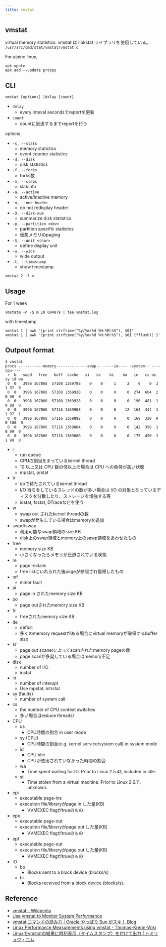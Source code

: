 ```yaml
---
title: vmstat
---
```


## vmstat
virtual memory statistics.
vmstat は libkstat ライブラリを使用している。
`/usr/src/cmd/stat/vmstat/vmstat.c`

For alpine linux,

```
apk upate
apk add --update procps
```

## CLI

```
vmstat [options] [delay [count]
```

* `delay`
    * every inteval secondsでreportを更新
* `count`
    * countに到達するまでreportを行う

options

* `-s, --stats`
    * memory statictics
    * event counter statistics
* `-d, --disk`
    * disk statistics
* `-f, --forks`
    * forks数
* `-m, --slabs`
    * slabinfo
* `-a, --active`
    * active/inactive memory
* `-n, --one-header`
    * do not redisplay header
* `-D, --disk-sum`
    * summarize disk statistics
* `-p, --partition <dev>` 
    * partition specific statistics
    * 仮想メモリのpaging
* `-S, --unit <char>`
    * define display unit
* `-w, --wide`
    * wide output
* `-t, --timestamp`
    * show timestamp

```
vmstat 2 -S m
```

## Usage

For 1 week

```
vmstatm -n -S m 10 604879 | tee vmstat.log
```

with timestamp

```
vmstat 1 | awk '{print strftime("%y/%m/%d %H:%M:%S"), $0}'
vmstat 1 | awk '{print strftime("%y/%m/%d %H:%M:%S"), $0} {fflush() }'
```

## Outpout format
```
$ vmstat
procs -----------memory---------- ---swap-- -----io---- -system-- ----cpu----
 r  b   swpd   free   buff  cache   si   so    bi    bo   in   cs us sy id wa
 0  0   3996 167868  57108 1369788    0    0     1     2    0    0  3  1 97  0
 0  0   3996 167860  57108 1369920    0    0     0     0  274  604  2  0 98  0
 0  0   3996 167860  57108 1369928    0    0     0     0  196  481  1  0 98  0
 0  0   3996 167860  57116 1369908    0    0     0    12  164  414  1  1 97  1
 0  0   3996 167860  57116 1369892    0    0     0     0  168  320  0  0 100  0
 0  0   3996 167860  57116 1369884    0    0     0     0  142  398  1  0 99  0
 0  0   3996 167860  57116 1369880    0    0     0     0  175  450  1  1 98  0
```

* r
    * run queue
    * CPUの割当をまっているkernel thread
    * 10 以上又は CPU 数の倍以上の場合は CPU への負荷が高い状態
    * mpstat, prstat
* b
    * i/oで待たされているkernel thread
    * I/O 待ちをしているスレッドの数が多い場合は I/O の対象となっているディスクを分散したり、ストレージを増強する等
    * iostat, fsstat, DTraceなどを使う
* w
    * swap out されたkernel threadの数
    * swapが発生している場合はmemoryを追加
* swpd/swap
    * 利用可能なswap領域のsize KB
    * disk上のswap領域とmemory上のsawp領域をあわせたもの
* free
    * memory size KB
    * 小さくなったらメモリが圧迫されている状態
* re
    * page reclaim
    * free listにいれられた後pageが参照され復帰したもの
* mf
    * minor fault
* pi
    * page in されたmemory size KB
* po
    * page outされたmemory size KB
* fr
    * freeされたmemory size KB
* de
    * deficit
    * 多くのmemory requestがある場合にvirtual memoryが確保するbuffer size
* sr
    * page out scanerによってscanされたmemory pageの数
    * page scanが多発している場合はmemory不足
* disk
    * number of I/O
    * iostat
* in
    * number of interupt
    * Use mpstat, intrstat
* sy (faults)
    * number of system call
* cs
    * the number of CPU context switches
    * 多い場合はreduce threads/
* CPU
    * us
        * CPU時間の割合 in user mode
    * sy (CPU)
        * CPU時間の割合(e.g. kernel service/system call) in system mode
    * id
        * CPU idle
        * CPUが使用されていなかった時間の割合
    * wa
        * Time spent waiting for IO. Prior to Linux 2.5.41, included in idle.
    * st
        * Time stolen from a virtual machine. Prior to Linux 2.6.11, unknown.
* epi
    * executable page-ins
    * execution file/libraryがpage in した量(KB)
        * VVMEXEC flagがtrueのもの
* epo
    * executable page-out
    * execution file/libraryがpage out した量(KB)
        * VVMEXEC flagがtrueのもの
* epf
    * executable page-out
    * execution file/libraryがpage out した量(KB)
        * VVMEXEC flagがtrueのもの
* IO
    * bo
        * Blocks sent to a block device (blocks/s)
    * bi
        * Blocks received from a block device (blocks/s).



## Reference
* [vmstat - Wikipedia](https://en.wikipedia.org/wiki/Vmstat)
* [Use vmstat to Monitor System Performance](https://linode.com/docs/uptime/monitoring/use-vmstat-to-monitor-system-performance/)
* [vmstat コマンドの読み方 | Oracle やっぱり Sun がスキ！ Blog](https://blogs.oracle.com/yappri/vmstat)
* [Linux Performance Measurements using vmstat - Thomas-Krenn-Wiki](https://www.thomas-krenn.com/en/wiki/Linux_Performance_Measurements_using_vmstat)
* [Linuxでvmstatの結果に時刻表示（タイムスタンプ）を付けて出力 | トミリュウ・コム](http://www.tomiryu.com/others/vmstat_timestamp/)
